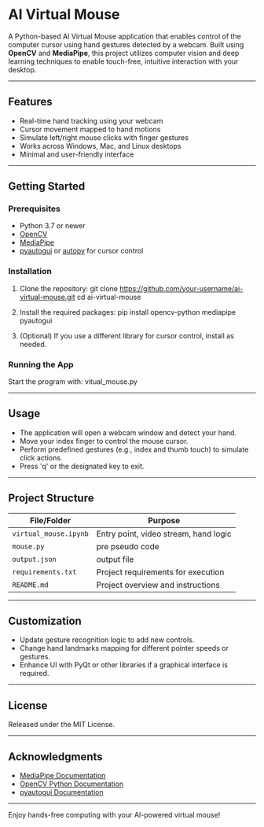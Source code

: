# AI Virtual Mouse

A Python-based AI Virtual Mouse application that enables control of the computer cursor using hand gestures detected by a webcam. Built using **OpenCV** and **MediaPipe**, this project utilizes computer vision and deep learning techniques to enable touch-free, intuitive interaction with your desktop.

---

## Features

- Real-time hand tracking using your webcam
- Cursor movement mapped to hand motions
- Simulate left/right mouse clicks with finger gestures
- Works across Windows, Mac, and Linux desktops
- Minimal and user-friendly interface

---


## Getting Started

### Prerequisites

- Python 3.7 or newer
- [OpenCV](https://pypi.org/project/opencv-python/)
- [MediaPipe](https://pypi.org/project/mediapipe/)
- [pyautogui](https://pypi.org/project/pyautogui/) or [autopy](https://pypi.org/project/autopy/) for cursor control

### Installation

1. Clone the repository:
git clone https://github.com/your-username/ai-virtual-mouse.git
cd ai-virtual-mouse

2. Install the required packages:
pip install opencv-python mediapipe pyautogui

3. (Optional) If you use a different library for cursor control, install as needed.

### Running the App

Start the program with:
vitual_mouse.py

---

## Usage

- The application will open a webcam window and detect your hand.
- Move your index finger to control the mouse cursor.
- Perform predefined gestures (e.g., index and thumb touch) to simulate click actions.
- Press 'q' or the designated key to exit.

---

## Project Structure

| File/Folder      | Purpose                              |
|------------------|--------------------------------------|
| `virtual_mouse.ipynb`| Entry point, video stream, hand logic|
| `mouse.py`|pre pseudo code|
| `output.json`         |output file |
| `requirements.txt`      | Project requirements for execution   |
| `README.md`      | Project overview and instructions    |

---

## Customization

- Update gesture recognition logic to add new controls.
- Change hand landmarks mapping for different pointer speeds or gestures.
- Enhance UI with PyQt or other libraries if a graphical interface is required.

---

## License

Released under the MIT License.

---

## Acknowledgments

- [MediaPipe Documentation](https://developers.google.com/mediapipe/)
- [OpenCV Python Documentation](https://docs.opencv.org/)
- [pyautogui Documentation](https://pyautogui.readthedocs.io/en/latest/)

---

Enjoy hands-free computing with your AI-powered virtual mouse!
